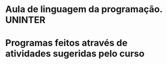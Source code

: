 # Aula de linguagem da programação. UNINTER
# Programas feitos através de atividades sugeridas pelo curso
